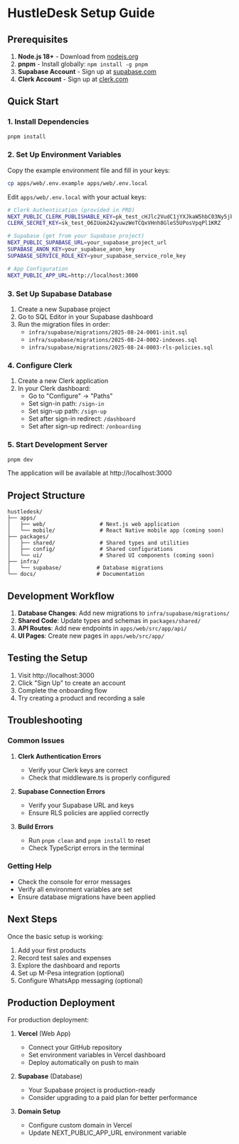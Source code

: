 # HustleDesk Setup Guide

## Prerequisites

1. **Node.js 18+** - Download from [nodejs.org](https://nodejs.org/)
2. **pnpm** - Install globally: `npm install -g pnpm`
3. **Supabase Account** - Sign up at [supabase.com](https://supabase.com)
4. **Clerk Account** - Sign up at [clerk.com](https://clerk.com)

## Quick Start

### 1. Install Dependencies
```bash
pnpm install
```

### 2. Set Up Environment Variables

Copy the example environment file and fill in your keys:
```bash
cp apps/web/.env.example apps/web/.env.local
```

Edit `apps/web/.env.local` with your actual keys:

```bash
# Clerk Authentication (provided in PRD)
NEXT_PUBLIC_CLERK_PUBLISHABLE_KEY=pk_test_cHJlc2VudC1jYXJkaW5hbC03Ny5jbGVyay5hY2NvdW50cy5kZXYk
CLERK_SECRET_KEY=sk_test_O6IUom242yuwzWeTCQxVHnh8GleS5UPosVpqPl1KRZ

# Supabase (get from your Supabase project)
NEXT_PUBLIC_SUPABASE_URL=your_supabase_project_url
SUPABASE_ANON_KEY=your_supabase_anon_key
SUPABASE_SERVICE_ROLE_KEY=your_supabase_service_role_key

# App Configuration
NEXT_PUBLIC_APP_URL=http://localhost:3000
```

### 3. Set Up Supabase Database

1. Create a new Supabase project
2. Go to SQL Editor in your Supabase dashboard
3. Run the migration files in order:
   - `infra/supabase/migrations/2025-08-24-0001-init.sql`
   - `infra/supabase/migrations/2025-08-24-0002-indexes.sql`
   - `infra/supabase/migrations/2025-08-24-0003-rls-policies.sql`

### 4. Configure Clerk

1. Create a new Clerk application
2. In your Clerk dashboard:
   - Go to "Configure" → "Paths"
   - Set sign-in path: `/sign-in`
   - Set sign-up path: `/sign-up`
   - Set after sign-in redirect: `/dashboard`
   - Set after sign-up redirect: `/onboarding`

### 5. Start Development Server

```bash
pnpm dev
```

The application will be available at http://localhost:3000

## Project Structure

```
hustledesk/
├── apps/
│   ├── web/                 # Next.js web application
│   └── mobile/              # React Native mobile app (coming soon)
├── packages/
│   ├── shared/              # Shared types and utilities
│   ├── config/              # Shared configurations
│   └── ui/                  # Shared UI components (coming soon)
├── infra/
│   └── supabase/           # Database migrations
└── docs/                   # Documentation
```

## Development Workflow

1. **Database Changes**: Add new migrations to `infra/supabase/migrations/`
2. **Shared Code**: Update types and schemas in `packages/shared/`
3. **API Routes**: Add new endpoints in `apps/web/src/app/api/`
4. **UI Pages**: Create new pages in `apps/web/src/app/`

## Testing the Setup

1. Visit http://localhost:3000
2. Click "Sign Up" to create an account
3. Complete the onboarding flow
4. Try creating a product and recording a sale

## Troubleshooting

### Common Issues

1. **Clerk Authentication Errors**
   - Verify your Clerk keys are correct
   - Check that middleware.ts is properly configured

2. **Supabase Connection Errors**
   - Verify your Supabase URL and keys
   - Ensure RLS policies are applied correctly

3. **Build Errors**
   - Run `pnpm clean` and `pnpm install` to reset
   - Check TypeScript errors in the terminal

### Getting Help

- Check the console for error messages
- Verify all environment variables are set
- Ensure database migrations have been applied

## Next Steps

Once the basic setup is working:

1. Add your first products
2. Record test sales and expenses
3. Explore the dashboard and reports
4. Set up M-Pesa integration (optional)
5. Configure WhatsApp messaging (optional)

## Production Deployment

For production deployment:

1. **Vercel** (Web App)
   - Connect your GitHub repository
   - Set environment variables in Vercel dashboard
   - Deploy automatically on push to main

2. **Supabase** (Database)
   - Your Supabase project is production-ready
   - Consider upgrading to a paid plan for better performance

3. **Domain Setup**
   - Configure custom domain in Vercel
   - Update NEXT_PUBLIC_APP_URL environment variable
